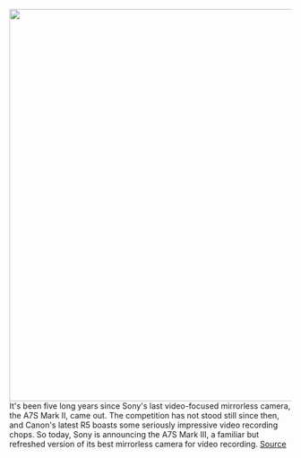 <img src='https://cdn.vox-cdn.com/thumbor/82imQQziHEWIAoRMbmSWTEUyrRo=/0x0:2079x1387/1200x800/filters:focal(835x519:1167x851)/cdn.vox-cdn.com/uploads/chorus_image/image/67120692/sony1.5.jpg' width='700px' /><br/>
It's been five long years since Sony's last video-focused mirrorless camera, the A7S Mark II, came out. The competition has not stood still since then, and Canon's latest R5 boasts some seriously impressive video recording chops. So today, Sony is announcing the A7S Mark III, a familiar but refreshed version of its best mirrorless camera for video recording.
<a href='https://www.theverge.com/21341095/sony-a7s-mark-iii-camera-video-price-specs-features'> Source <a/>